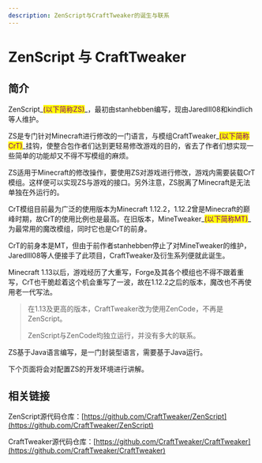 ```yaml
---
description: ZenScript与CraftTweaker的诞生与联系
---
```


# ZenScript 与 CraftTweaker

## **简介**

ZenScript_<mark style="color:purple;">(以下简称ZS)</mark>_，最初由stanhebben编写，现由Jaredlll08和kindlich等人维护。

ZS是专门针对Minecraft进行修改的一门语言，与模组CraftTweaker_<mark style="color:purple;">(以下简称CrT)</mark>_挂钩，使整合包作者们达到更轻易修改游戏的目的，省去了作者们想实现一些简单的功能却又不得不写模组的麻烦。

ZS适用于Minecraft的修改操作，要使用ZS对游戏进行修改，游戏内需要装载CrT模组。这样便可以实现ZS与游戏的接口。另外注意，ZS脱离了Minecraft是无法单独在外运行的。

CrT模组目前最为广泛的使用版本为Minecraft 1.12.2，1.12.2曾是Minecraft的巅峰时期，故CrT的使用比例也是最高。在旧版本，MineTweaker_<mark style="color:purple;">(以下简称MT)</mark>_为最常用的魔改模组，同时它也是CrT的前身。

CrT的前身本是MT，但由于前作者stanhebben停止了对MineTweaker的维护，Jaredlll08等人便接手了此项目，CraftTweaker及衍生系列便就此诞生。

Minecraft 1.13以后，游戏经历了大重写，Forge及其各个模组也不得不跟着重写，CrT也干脆趁着这个机会重写了一波，故在1.12.2之后的版本，魔改也不再使用老一代写法。

> 在1.13及更高的版本，CraftTweaker改为使用ZenCode，不再是ZenScript。
>
> ZenScript与ZenCode均独立运行，并没有多大的联系。

ZS基于Java语言编写，是一门封装型语言，需要基于Java运行。

下个页面将会对配置ZS的开发环境进行讲解。

## 相关链接

ZenScript源代码仓库：[https://github.com/CraftTweaker/ZenScript](https://github.com/CraftTweaker/ZenScript)

CraftTweaker源代码仓库：[https://github.com/CraftTweaker/CraftTweaker](https://github.com/CraftTweaker/CraftTweaker)
